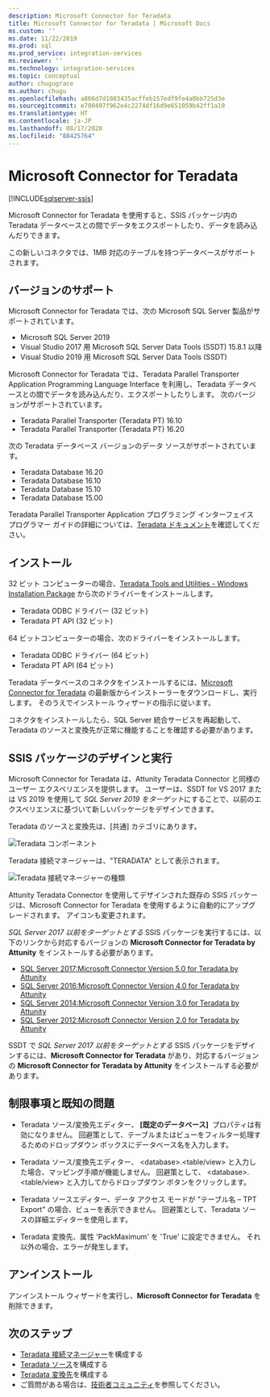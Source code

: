```yaml
---
description: Microsoft Connector for Teradata
title: Microsoft Connector for Teradata | Microsoft Docs
ms.custom: ''
ms.date: 11/22/2019
ms.prod: sql
ms.prod_service: integration-services
ms.reviewer: ''
ms.technology: integration-services
ms.topic: conceptual
author: chugugrace
ms.author: chugu
ms.openlocfilehash: a866d7d1083435acffeb157edf9fe4a0bb725d3e
ms.sourcegitcommit: e700497f962e4c2274df16d9e651059b42ff1a10
ms.translationtype: HT
ms.contentlocale: ja-JP
ms.lasthandoff: 08/17/2020
ms.locfileid: "88425764"
---
```

# <a name="microsoft-connector-for-teradata"></a>Microsoft Connector for Teradata

[!INCLUDE[sqlserver-ssis](../../includes/applies-to-version/sqlserver-ssis.md)]

Microsoft Connector for Teradata を使用すると、SSIS パッケージ内の Teradata データベースとの間でデータをエクスポートしたり、データを読み込んだりできます。

この新しいコネクタでは、1MB 対応のテーブルを持つデータベースがサポートされます。

## <a name="version-support"></a>バージョンのサポート

Microsoft Connector for Teradata では、次の Microsoft SQL Server 製品がサポートされています。

- Microsoft SQL Server 2019
- Visual Studio 2017 用 Microsoft SQL Server Data Tools (SSDT) 15.8.1 以降
- Visual Studio 2019 用 Microsoft SQL Server Data Tools (SSDT)

Microsoft Connector for Teradata では、Teradata Parallel Transporter Application Programming Language Interface を利用し、Teradata データベースとの間でデータを読み込んだり、エクスポートしたりします。 次のバージョンがサポートされています。

- Teradata Parallel Transporter (Teradata PT) 16.10
- Teradata Parallel Transporter (Teradata PT) 16.20

次の Teradata データベース バージョンのデータ ソースがサポートされています。

- Teradata Database 16.20
- Teradata Database 16.10
- Teradata Database 15.10
- Teradata Database 15.00

Teradata Parallel Transporter Application プログラミング インターフェイス プログラマー ガイドの詳細については、[Teradata ドキュメント](https://docs.teradata.com/)を確認してください。

## <a name="installation"></a>インストール

32 ビット コンピューターの場合、[Teradata Tools and Utilities - Windows Installation Package](https://downloads.teradata.com/download/tools/teradata-tools-and-utilities-windows-installation-package) から次のドライバーをインストールします。

- Teradata ODBC ドライバー (32 ビット)
- Teradata PT API (32 ビット)

64 ビットコンピューターの場合、次のドライバーをインストールします。

- Teradata ODBC ドライバー (64 ビット)
- Teradata PT API (64 ビット)

Teradata データベースのコネクタをインストールするには、[Microsoft Connector for Teradata](https://www.microsoft.com/download/details.aspx?id=100599) の最新版からインストーラーをダウンロードし、実行します。 そのうえでインストール ウィザードの指示に従います。

コネクタをインストールしたら、SQL Server 統合サービスを再起動して、Teradata のソースと変換先が正常に機能することを確認する必要があります。

## <a name="design-and-execute-ssis-packages"></a>SSIS パッケージのデザインと実行

Microsoft Connector for Teradata は、Attunity Teradata Connector と同様のユーザー エクスペリエンスを提供します。 ユーザーは、SSDT for VS 2017 または VS 2019 を使用して *SQL Server 2019 をターゲット*にすることで、以前のエクスペリエンスに基づいて新しいパッケージをデザインできます。

Teradata のソースと変換先は、[共通] カテゴリにあります。

![Teradata コンポーネント](media/teradata-component.png)

Teradata 接続マネージャーは、"TERADATA" として表示されます。

![Teradata 接続マネージャーの種類](media/teradata-connection-manager-type.png)

Attunity Teradata Connector を使用してデザインされた既存の SSIS パッケージは、Microsoft Connector for Teradata を使用するように自動的にアップグレードされます。 アイコンも変更されます。

*SQL Server 2017 以前をターゲットとする* SSIS パッケージを実行するには、以下のリンクから対応するバージョンの **Microsoft Connector for Teradata by Attunity** をインストールする必要があります。

- [SQL Server 2017:Microsoft Connector Version 5.0 for Teradata by Attunity](https://www.microsoft.com/download/details.aspx?id=55179)
- [SQL Server 2016:Microsoft Connector Version 4.0 for Teradata by Attunity](https://www.microsoft.com/download/details.aspx?id=52950)
- [SQL Server 2014:Microsoft Connector Version 3.0 for Teradata by Attunity](https://www.microsoft.com/download/details.aspx?id=44582)
- [SQL Server 2012:Microsoft Connector Version 2.0 for Teradata by Attunity](https://www.microsoft.com/download/details.aspx?id=29283)

SSDT で *SQL Server 2017 以前をターゲットとする* SSIS パッケージをデザインするには、**Microsoft Connector for Teradata** があり、対応するバージョンの **Microsoft Connector for Teradata by Attunity** をインストールする必要があります。

## <a name="limitationsandknownissues"></a>制限事項と既知の問題

- Teradata ソース/変換先エディター、 **[既定のデータベース]**  プロパティは有効になりません。 回避策として、テーブルまたはビューをフィルター処理するためのドロップダウン ボックスにデータベース名を入力します。

- Teradata ソース/変換先エディター、 \<database>.<table/view> と入力した場合、マッピング手順が機能しません。 回避策として、 \<database>.<table/view> と入力してからドロップダウン ボタンをクリックします。

- Teradata ソースエディター、データ アクセス モードが "テーブル名 – TPT Export" の場合、ビューを表示できません。 回避策として、Teradata ソースの詳細エディターを使用します。

- Teradata 変換先、属性 'PackMaximum' を 'True' に設定できません。 それ以外の場合、エラーが発生します。

## <a name="uninstallation"></a>アンインストール

アンインストール ウィザードを実行し、**Microsoft Connector for Teradata** を削除できます。

## <a name="next-steps"></a>次のステップ

- [Teradata 接続マネージャー](teradata-connection-manager.md)を構成する
- [Teradata ソース](teradata-source.md)を構成する
- [Teradata 変換先](teradata-destination.md)を構成する
- ご質問がある場合は、[技術者コミュニティ](https://aka.ms/AA6iwdw)を参照してください。
